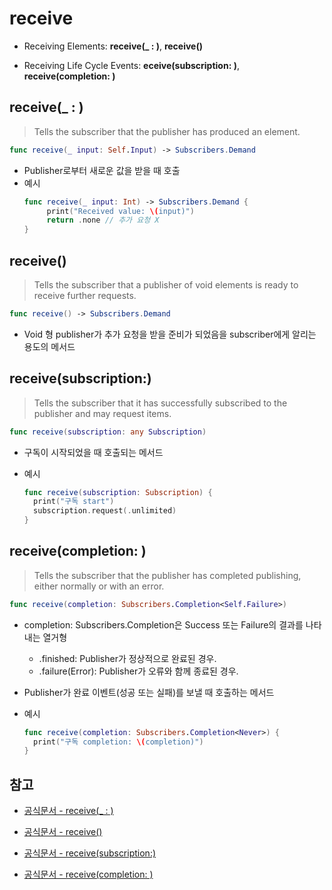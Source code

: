 # receive

- Receiving Elements: **receive(\_ : )**, **receive()**

- Receiving Life Cycle Events: **eceive(subscription: )**, **receive(completion: )**

## receive(\_ : )

> Tells the subscriber that the publisher has produced an element.

```swift
func receive(_ input: Self.Input) -> Subscribers.Demand
```

- Publisher로부터 새로운 값을 받을 때 호출
  <br/>
- 예시
  ```swift
  func receive(_ input: Int) -> Subscribers.Demand {
       print("Received value: \(input)")
       return .none // 추가 요청 X
  }
  ```

## receive()

> Tells the subscriber that a publisher of void elements is ready to receive further requests.

```swift
func receive() -> Subscribers.Demand
```

- Void 형 publisher가 추가 요청을 받을 준비가 되었음을 subscriber에게 알리는 용도의 메서드

## receive(subscription:)

> Tells the subscriber that it has successfully subscribed to the publisher and may request items.

```swift
func receive(subscription: any Subscription)
```

- 구독이 시작되었을 때 호출되는 메서드
  <br/>

- 예시
  ```swift
  func receive(subscription: Subscription) {
    print("구독 start")
    subscription.request(.unlimited)
  }
  ```

## receive(completion: )

> Tells the subscriber that the publisher has completed publishing, either normally or with an error.

```swift
func receive(completion: Subscribers.Completion<Self.Failure>)
```

- completion: Subscribers.Completion은 Success 또는 Failure의 결과를 나타내는 열거형

  - .finished: Publisher가 정상적으로 완료된 경우.
  - .failure(Error): Publisher가 오류와 함께 종료된 경우.
    <br/>

- Publisher가 완료 이벤트(성공 또는 실패)를 보낼 때 호출하는 메서드
  <br/>

- 예시
  ```swift
  func receive(completion: Subscribers.Completion<Never>) {
    print("구독 completion: \(completion)")
  }
  ```

## 참고

- [공식문서 - receive(\_ : )](<https://developer.apple.com/documentation/combine/subscriber/receive(_:)>)

- [공식문서 - receive()](<https://developer.apple.com/documentation/combine/subscriber/receive()>)

- [공식문서 - receive(subscription:)](<https://developer.apple.com/documentation/combine/subscriber/receive(subscription:)>)

- [공식문서 - receive(completion: )](<https://developer.apple.com/documentation/combine/subscriber/receive(completion:)>)
